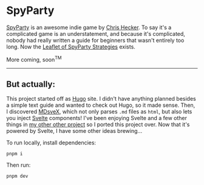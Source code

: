 # SpyParty

[SpyParty](http://www.spyparty.com/) is an awesome indie game by [Chris Hecker](https://en.wikipedia.org/wiki/Chris_Hecker). To say it's a complicated game is an understatement, and because it's complicated, nobody had really written a guide for beginners that wasn't entirely too long. Now the [Leaflet of SpyParty Strategies](https://spyparty.pages.dev/leaflet-of-spyparty-strategies) exists.

More coming, soon<sup>TM</sup>

-----

## But actually:

This project started off as [Hugo](https://gohugo.io/) site. I didn't have anything planned besides a simple text guide and wanted to check out Hugo, so it made sense. Then, I discovered [MDsveX](https://mdsvex.pngwn.io/), which not only parses `.md` files as `html`, but also lets you inject [Svelte](https://svelte.dev/) components! I've been enjoying Svelte and a few other things in [my other other project](https://github.com/kkudose/crewbattle) so I ported this project over. Now that it's powered by Svelte, I have some other ideas brewing...

To run locally, install dependencies:
```
pnpm i
```

Then run:
```bash
pnpm dev
```
